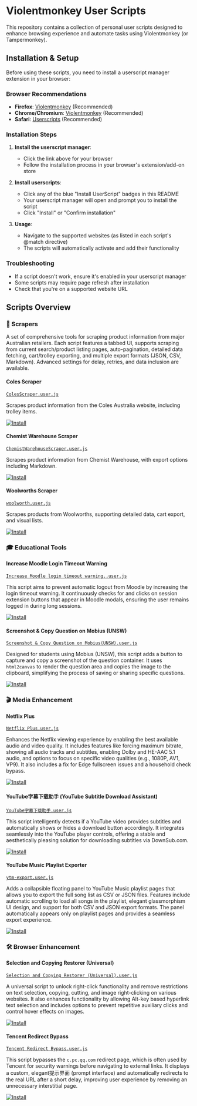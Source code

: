 # Violentmonkey User Scripts

This repository contains a collection of personal user scripts designed to enhance browsing experience and automate tasks using Violentmonkey (or Tampermonkey).

## Installation & Setup

Before using these scripts, you need to install a userscript manager extension in your browser:

### Browser Recommendations

- **Firefox**: [Violentmonkey](https://addons.mozilla.org/en-US/firefox/addon/violentmonkey/) (Recommended)
- **Chrome/Chromium**: [Violentmonkey](https://chrome.google.com/webstore/detail/violentmonkey/jinjaccalgkegednnccohejagnlnfdag) (Recommended)
- **Safari**: [Userscripts](https://apps.apple.com/us/app/userscripts/id1463298887) (Recommended)

### Installation Steps

1. **Install the userscript manager**:
   - Click the link above for your browser
   - Follow the installation process in your browser's extension/add-on store

2. **Install userscripts**:
   - Click any of the blue "Install UserScript" badges in this README
   - Your userscript manager will open and prompt you to install the script
   - Click "Install" or "Confirm installation"

3. **Usage**:
   - Navigate to the supported websites (as listed in each script's @match directive)
   - The scripts will automatically activate and add their functionality

### Troubleshooting

- If a script doesn't work, ensure it's enabled in your userscript manager
- Some scripts may require page refresh after installation
- Check that you're on a supported website URL

## Scripts Overview

### 🛒 Scrapers

A set of comprehensive tools for scraping product information from major Australian retailers. Each script features a tabbed UI, supports scraping from current search/product listing pages, auto-pagination, detailed data fetching, cart/trolley exporting, and multiple export formats (JSON, CSV, Markdown). Advanced settings for delay, retries, and data inclusion are available.

#### Coles Scraper
[`ColesScraper.user.js`](violentmonkey/ColesScraper.user.js)

Scrapes product information from the Coles Australia website, including trolley items.

[![Install](https://img.shields.io/badge/Install-UserScript-blue?style=for-the-badge)](https://cdn.jsdelivr.net/gh/first-storm/browser_scripts@master/violentmonkey/ColesScraper.user.js)

#### Chemist Warehouse Scraper
[`ChemistWarehouseScraper.user.js`](violentmonkey/ChemistWarehouseScraper.user.js)

Scrapes product information from Chemist Warehouse, with export options including Markdown.

[![Install](https://img.shields.io/badge/Install-UserScript-blue?style=for-the-badge)](https://cdn.jsdelivr.net/gh/first-storm/browser_scripts@master/violentmonkey/ChemistWarehouseScraper.user.js)

#### Woolworths Scraper
[`woolworth.user.js`](violentmonkey/woolworth.user.js)

Scrapes products from Woolworths, supporting detailed data, cart export, and visual lists.

[![Install](https://img.shields.io/badge/Install-UserScript-blue?style=for-the-badge)](https://cdn.jsdelivr.net/gh/first-storm/browser_scripts@master/violentmonkey/woolworth.user.js)

### 🎓 Educational Tools

#### Increase Moodle Login Timeout Warning
[`Increase Moodle login timeout warning..user.js`](violentmonkey/Increase%20Moodle%20login%20timeout%20warning..user.js)

This script aims to prevent automatic logout from Moodle by increasing the login timeout warning. It continuously checks for and clicks on session extension buttons that appear in Moodle modals, ensuring the user remains logged in during long sessions.

[![Install](https://img.shields.io/badge/Install-UserScript-blue?style=for-the-badge)](https://cdn.jsdelivr.net/gh/first-storm/browser_scripts@master/violentmonkey/Increase%20Moodle%20login%20timeout%20warning..user.js)

#### Screenshot & Copy Question on Mobius (UNSW)
[`Screenshot & Copy Question on Mobius(UNSW).user.js`](violentmonkey/Screenshot%20&%20Copy%20Question%20on%20Mobius(UNSW).user.js)

Designed for students using Mobius (UNSW), this script adds a button to capture and copy a screenshot of the question container. It uses `html2canvas` to render the question area and copies the image to the clipboard, simplifying the process of saving or sharing specific questions.

[![Install](https://img.shields.io/badge/Install-UserScript-blue?style=for-the-badge)](https://cdn.jsdelivr.net/gh/first-storm/browser_scripts@master/violentmonkey/Screenshot%20%26%20Copy%20Question%20on%20Mobius(UNSW).user.js)

### 🎬 Media Enhancement

#### Netflix Plus
[`Netflix Plus.user.js`](violentmonkey/Netflix%20Plus.user.js)

Enhances the Netflix viewing experience by enabling the best available audio and video quality. It includes features like forcing maximum bitrate, showing all audio tracks and subtitles, enabling Dolby and HE-AAC 5.1 audio, and options to focus on specific video qualities (e.g., 1080P, AV1, VP9). It also includes a fix for Edge fullscreen issues and a household check bypass.

[![Install](https://img.shields.io/badge/Install-UserScript-blue?style=for-the-badge)](https://cdn.jsdelivr.net/gh/first-storm/browser_scripts@master/violentmonkey/Netflix%20Plus.user.js)

#### YouTube字幕下载助手 (YouTube Subtitle Download Assistant)
[`YouTube字幕下载助手.user.js`](violentmonkey/YouTube字幕下载助手.user.js)

This script intelligently detects if a YouTube video provides subtitles and automatically shows or hides a download button accordingly. It integrates seamlessly into the YouTube player controls, offering a stable and aesthetically pleasing solution for downloading subtitles via DownSub.com.

[![Install](https://img.shields.io/badge/Install-UserScript-blue?style=for-the-badge)](https://cdn.jsdelivr.net/gh/first-storm/browser_scripts@master/violentmonkey/YouTube字幕下载助手.user.js)

#### YouTube Music Playlist Exporter
[`ytm-export.user.js`](violentmonkey/ytm-export.user.js)

Adds a collapsible floating panel to YouTube Music playlist pages that allows you to export the full song list as CSV or JSON files. Features include automatic scrolling to load all songs in the playlist, elegant glassmorphism UI design, and support for both CSV and JSON export formats. The panel automatically appears only on playlist pages and provides a seamless export experience.

[![Install](https://img.shields.io/badge/Install-UserScript-blue?style=for-the-badge)](https://cdn.jsdelivr.net/gh/first-storm/browser_scripts@master/violentmonkey/ytm-export.user.js)

### 🛠️ Browser Enhancement

#### Selection and Copying Restorer (Universal)
[`Selection and Copying Restorer (Universal).user.js`](violentmonkey/Selection%20and%20Copying%20Restorer%20(Universal).user.js)

A universal script to unlock right-click functionality and remove restrictions on text selection, copying, cutting, and image right-clicking on various websites. It also enhances functionality by allowing Alt-key based hyperlink text selection and includes options to prevent repetitive auxiliary clicks and control hover effects on images.

[![Install](https://img.shields.io/badge/Install-UserScript-blue?style=for-the-badge)](https://cdn.jsdelivr.net/gh/first-storm/browser_scripts@master/violentmonkey/Selection%20and%20Copying%20Restorer%20(Universal).user.js)

#### Tencent Redirect Bypass
[`Tencent Redirect Bypass.user.js`](violentmonkey/Tencent%20Redirect%20Bypass.user.js)

This script bypasses the `c.pc.qq.com` redirect page, which is often used by Tencent for security warnings before navigating to external links. It displays a custom, elegant提示界面 (prompt interface) and automatically redirects to the real URL after a short delay, improving user experience by removing an unnecessary interstitial page.

[![Install](https://img.shields.io/badge/Install-UserScript-blue?style=for-the-badge)](https://cdn.jsdelivr.net/gh/first-storm/browser_scripts@master/violentmonkey/Tencent%20Redirect%20Bypass.user.js)